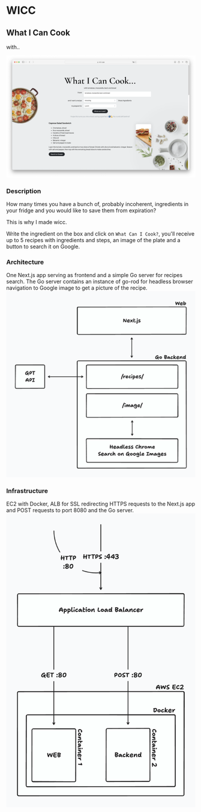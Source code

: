 # WICC
## What I Can Cook
with..

![](./preview.png)

### Description
How many times you have a bunch of, probably incoherent, ingredients in your fridge and you would like to save them from expiration?

This is why I made wicc.

Write the ingredient on the box and click on `What Can I Cook?`, you'll receive up to 5 recipes with ingredients and steps, an image of the plate and a button to search it on Google.

### Architecture
One Next.js app serving as frontend and a simple Go server for recipes search.
The Go server contains an instance of go-rod for headless browser navigation to Google image to get a picture of the recipe.
![](./architecture.png)

### Infrastructure
EC2 with Docker, ALB for SSL redirecting HTTPS requests to the Next.js app and POST requests to port 8080 and the Go server.
![](./infrastructure.png)
